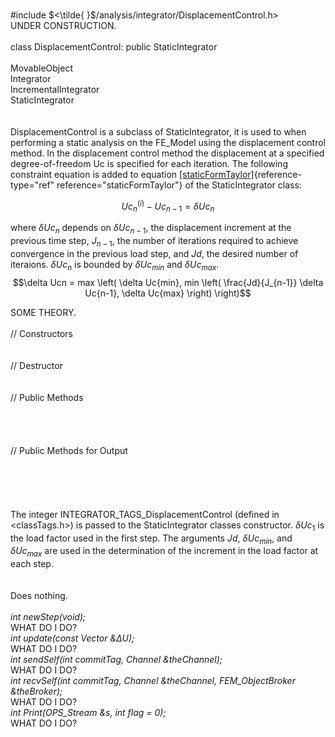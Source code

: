 \
\#include $<\tilde{ }$/analysis/integrator/DisplacementControl.h$>$\
UNDER CONSTRUCTION.\
\
class DisplacementControl: public StaticIntegrator\
\
MovableObject\
Integrator\
IncrementalIntegrator\
StaticIntegrator\
\
\
DisplacementControl is a subclass of StaticIntegrator, it is used to
when performing a static analysis on the FE_Model using the displacement
control method. In the displacement control method the displacement at a
specified degree-of-freedom Uc is specified for each iteration. The
following constraint equation is added to
equation [\[staticFormTaylor\]](#staticFormTaylor){reference-type="ref"
reference="staticFormTaylor"} of the StaticIntegrator class:

$$Uc_n^{(i)} - Uc_{n-1} = \delta Uc_n$$

where $\delta Uc_n$ depends on $\delta Uc_{n-1}$, the displacement
increment at the previous time step, $J_{n-1}$, the number of iterations
required to achieve convergence in the previous load step, and $Jd$, the
desired number of iteraions. $\delta
Uc_n$ is bounded by $\delta Uc_{min}$ and $\delta Uc_{max}$.\
$$\delta Ucn = max \left( \delta Uc{min}, min \left(
\frac{Jd}{J_{n-1}} \delta Uc{n-1}, \delta Uc{max} \right) \right)$$

SOME THEORY.\
\
// Constructors\
\
\
// Destructor\
\
\
// Public Methods\
\
\
\
\
// Public Methods for Output\
\
\
\
\
\
The integer INTEGRATOR_TAGS_DisplacementControl (defined in
$<$classTags.h$>$) is passed to the StaticIntegrator classes
constructor. $\delta Uc_1$ is the load factor used in the first step.
The arguments $Jd$, $\delta Uc_{min}$, and $\delta
Uc_{max}$ are used in the determination of the increment in the load
factor at each step.\
\
\
Does nothing.\
\
*int newStep(void);*\
WHAT DO I DO?\
*int update(const Vector &$\Delta U$);*\
WHAT DO I DO?\
*int sendSelf(int commitTag, Channel &theChannel);* \
WHAT DO I DO?\
*int recvSelf(int commitTag, Channel &theChannel, FEM_ObjectBroker
&theBroker);* \
WHAT DO I DO?\
*int Print(OPS_Stream &s, int flag = 0);*\
WHAT DO I DO?
